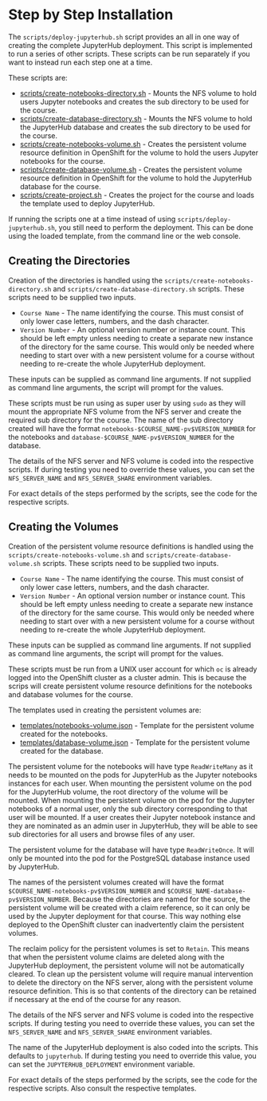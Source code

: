 # Step by Step Installation

The ``scripts/deploy-jupyterhub.sh`` script provides an all in one way of creating the complete JupyterHub deployment. This script is implemented to run a series of other scripts. These scripts can be run separately if you want to instead run each step one at a time.

These scripts are:

* [scripts/create-notebooks-directory.sh](../scripts/create-notebooks-directory.sh) - Mounts the NFS volume to hold users Jupyter notebooks and creates the sub directory to be used for the course.
* [scripts/create-database-directory.sh](../scripts/create-database-directory.sh) - Mounts the NFS volume to hold the JupyterHub database and creates the sub directory to be used for the course.
* [scripts/create-notebooks-volume.sh](../scripts/create-notebooks-volume.sh) - Creates the persistent volume resource definition in OpenShift for the volume to hold the users Jupyter notebooks for the course.
* [scripts/create-database-volume.sh](../scripts/create-database-volume.sh) - Creates the persistent volume resource definition in OpenShift for the volume to hold the JupyterHub database for the course.
* [scripts/create-project.sh](../scripts/create-project.sh) - Creates the project for the course and loads the template used to deploy JupyterHub.

If running the scripts one at a time instead of using ``scripts/deploy-jupyterhub.sh``, you still need to perform the deployment. This can be done using the loaded template, from the command line or the web console.

## Creating the Directories

Creation of the directories is handled using the ``scripts/create-notebooks-directory.sh`` and ``scripts/create-database-directory.sh`` scripts. These scripts need to be supplied two inputs.

* ``Course Name`` - The name identifying the course. This must consist of only lower case letters, numbers, and the dash character.
* ``Version Number`` - An optional version number or instance count. This should be left empty unless needing to create a separate new instance of the directory for the same course. This would only be needed where needing to start over with a new persistent volume for a course without needing to re-create the whole JupyterHub deployment.

These inputs can be supplied as command line arguments. If not supplied as command line arguments, the script will prompt for the values.

These scripts must be run using as super user by using ``sudo`` as they will mount the appropriate NFS volume from the NFS server and create the required sub directory for the course. The name of the sub directory created will have the format ``notebooks-$COURSE_NAME-pv$VERSION_NUMBER`` for the notebooks and ``database-$COURSE_NAME-pv$VERSION_NUMBER`` for the database.

The details of the NFS server and NFS volume is coded into the respective scripts. If during testing you need to override these values, you can set the ``NFS_SERVER_NAME`` and ``NFS_SERVER_SHARE`` environment variables.

For exact details of the steps performed by the scripts, see the code for the respective scripts.

## Creating the Volumes

Creation of the persistent volume resource definitions is handled using the ``scripts/create-notebooks-volume.sh`` and ``scripts/create-database-volume.sh`` scripts. These scripts need to be supplied two inputs.

* ``Course Name`` - The name identifying the course. This must consist of only lower case letters, numbers, and the dash character.
* ``Version Number`` - An optional version number or instance count. This should be left empty unless needing to create a separate new instance of the directory for the same course. This would only be needed where needing to start over with a new persistent volume for a course without needing to re-create the whole JupyterHub deployment.

These inputs can be supplied as command line arguments. If not supplied as command line arguments, the script will prompt for the values.

These scripts must be run from a UNIX user account for which ``oc`` is already logged into the OpenShift cluster as a cluster admin. This is because the scrips will create persistent volume resource definitions for the notebooks and database volumes for the course.

The templates used in creating the persistent volumes are:

* [templates/notebooks-volume.json](../templates/notebooks-volume.json) - Template for the persistent volume created for the notebooks.
* [templates/database-volume.json](../templates/database-volume.json) - Template for the persistent volume created for the database.

The persistent volume for the notebooks will have type ``ReadWriteMany`` as it needs to be mounted on the pods for JupyterHub as the Jupyter notebooks instances for each user. When mounting the persistent volume on the pod for the JupyterHub volume, the root directory of the volume will be mounted. When mounting the persistent volume on the pod for the Jupyter notebooks of a normal user, only the sub directory corresponding to that user will be mounted. If a user creates their Jupyter notebook instance and they are nominated as an admin user in JupyterHub, they will be able to see sub directories for all users and browse files of any user.

The persistent volume for the database will have type ``ReadWriteOnce``. It will only be mounted into the pod for the PostgreSQL database instance used by JupyterHub.

The names of the persistent volumes created will have the format ``$COURSE_NAME-notebooks-pv$VERSION_NUMBER`` and ``$COURSE_NAME-database-pv$VERSION_NUMBER``. Because the directories are named for the source, the persistent volume will be created with a claim reference, so it can only be used by the Jupyter deployment for that course. This way nothing else deployed to the OpenShift cluster can inadvertently claim the persistent volumes.

The reclaim policy for the persistent volumes is set to ``Retain``. This means that when the persistent volume claims are deleted along with the JupyterHub deployment, the persistent volume will not be automatically cleared. To clean up the persistent volume will require manual intervention to delete the directory on the NFS server, along with the persistent volume resource definition. This is so that contents of the directory can be retained if necessary at the end of the course for any reason.

The details of the NFS server and NFS volume is coded into the respective scripts. If during testing you need to override these values, you can set the ``NFS_SERVER_NAME`` and ``NFS_SERVER_SHARE`` environment variables.

The name of the JupyterHub deployment is also coded into the scripts. This defaults to ``jupyterhub``. If during testing you need to override this value, you can set the ``JUPYTERHUB_DEPLOYMENT`` environment variable.

For exact details of the steps performed by the scripts, see the code for the respective scripts. Also consult the respective templates.
